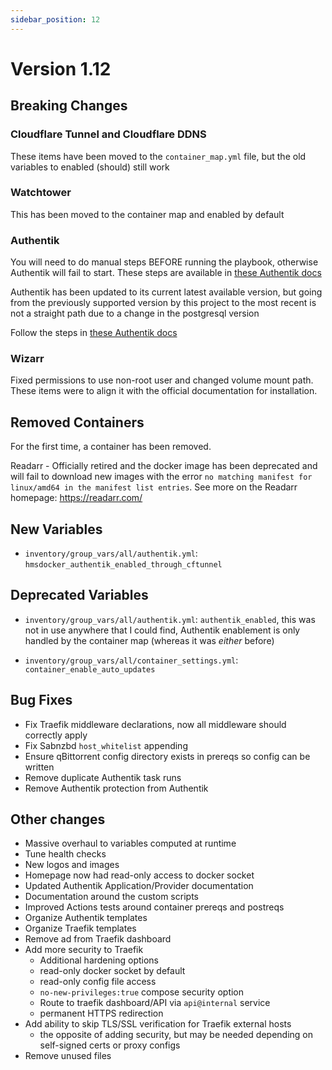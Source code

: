 ```yaml
---
sidebar_position: 12
---
```

# Version 1.12

## Breaking Changes

### Cloudflare Tunnel and Cloudflare DDNS

These items have been moved to the `container_map.yml` file, but the old variables to enabled (should) still work

### Watchtower

This has been moved to the container map and enabled by default

### Authentik

You will need to do manual steps BEFORE running the playbook, otherwise Authentik will fail to start. These steps are available in [these Authentik docs](../config-docs/Authentik.md#upgrading-authentik)

Authentik has been updated to its current latest available version, but going from the previously supported version by this project to the most recent is not a straight path due to a change in the postgresql version

Follow the steps in [these Authentik docs](../config-docs/Authentik.md#upgrading-authentik)

### Wizarr

Fixed permissions to use non-root user and changed volume mount path. These items were to align it with the official documentation for installation.

## Removed Containers

For the first time, a container has been removed.

Readarr - Officially retired and the docker image has been deprecated and will fail to download new images with the error `no matching manifest for linux/amd64 in the manifest list entries`. See more on the Readarr homepage: https://readarr.com/

## New Variables

- `inventory/group_vars/all/authentik.yml`: `hmsdocker_authentik_enabled_through_cftunnel`

## Deprecated Variables

- `inventory/group_vars/all/authentik.yml`: `authentik_enabled`, this was not in use anywhere that I could find, Authentik enablement is only handled by the container map (whereas it was _either_ before)

- `inventory/group_vars/all/container_settings.yml`: `container_enable_auto_updates`

## Bug Fixes

- Fix Traefik middleware declarations, now all middleware should correctly apply
- Fix Sabnzbd `host_whitelist` appending
- Ensure qBittorrent config directory exists in prereqs so config can be written
- Remove duplicate Authentik task runs
- Remove Authentik protection from Authentik

## Other changes

- Massive overhaul to variables computed at runtime
- Tune health checks
- New logos and images
- Homepage now had read-only access to docker socket
- Updated Authentik Application/Provider documentation
- Documentation around the custom scripts
- Improved Actions tests around container prereqs and postreqs
- Organize Authentik templates
- Organize Traefik templates
- Remove ad from Traefik dashboard
- Add more security to Traefik
  - Additional hardening options
  - read-only docker socket by default
  - read-only config file access
  - `no-new-privileges:true` compose security option
  - Route to traefik dashboard/API via `api@internal` service
  - permanent HTTPS redirection
- Add ability to skip TLS/SSL verification for Traefik external hosts
  - the opposite of adding security, but may be needed depending on self-signed certs or proxy configs
- Remove unused files

